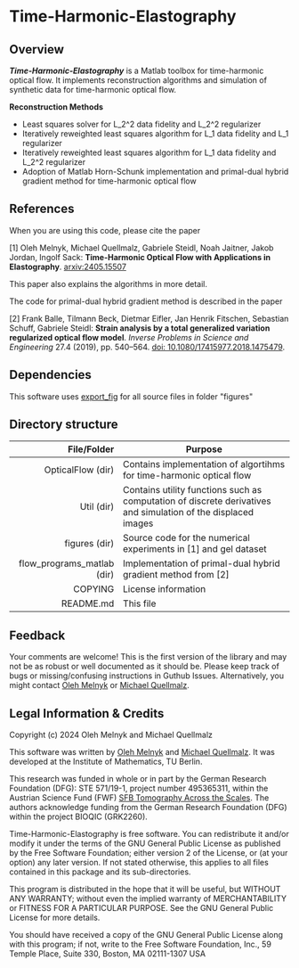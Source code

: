 Time-Harmonic-Elastography
=========================

Overview
--------
***Time-Harmonic-Elastography*** is a Matlab toolbox for time-harmonic optical flow.
It implements reconstruction algorithms and simulation of synthetic data for time-harmonic optical flow.

__Reconstruction Methods__
* Least squares solver for L_2^2 data fidelity and L_2^2 regularizer
* Iteratively reweighted least squares algorithm for L_1 data fidelity and L_1 regularizer
* Iteratively reweighted least squares algorithm for L_1 data fidelity and L_2^2 regularizer 
* Adoption of Matlab Horn-Schunk implementation and primal-dual hybrid gradient method for time-harmonic optical flow

References
----------
When you are using this code, please cite the paper

[1] Oleh Melnyk, Michael Quellmalz, Gabriele Steidl, Noah Jaitner, Jakob Jordan, Ingolf Sack:
__Time-Harmonic Optical Flow with Applications in Elastography__.
[arxiv:2405.15507](https://arxiv.org/abs/2405.15507)

This paper also explains the algorithms in more detail.

The code for primal-dual hybrid gradient method is described in the paper

[2] Frank Balle, Tilmann Beck, Dietmar Eifler, Jan Henrik Fitschen, Sebastian Schuff, Gabriele Steidl:
__Strain analysis by a total generalized variation regularized optical flow model__.
*Inverse Problems in Science and Engineering* 27.4 (2019), pp. 540–564. [doi: 10.1080/17415977.2018.1475479](https://doi.org/10.1080/17415977.2018.1475479). 

Dependencies
------------
This software uses [export_fig](https://de.mathworks.com/matlabcentral/fileexchange/23629-export_fig) for all source files in folder "figures" 

Directory structure
-------------------

File/Folder                | Purpose
--------------------------:| ---------------------------------------------------------------------
OpticalFlow (dir)          | Contains implementation of algortihms for time-harmonic optical flow 
Util (dir)                 | Contains utility functions such as computation of discrete derivatives and simulation of the displaced images
figures (dir) 	           | Source code for the numerical experiments in [1] and gel dataset
flow_programs_matlab (dir) | Implementation of primal-dual hybrid gradient method from [2]
COPYING                    | License information
README.md                  | This file

Feedback
--------
Your comments are welcome! This is the first version of the library and may
not be as robust or well documented as it should be. Please keep track of bugs
or missing/confusing instructions in Guthub Issues.
Alternatively, you might contact
[Oleh Melnyk](mailto:oleh.melnyk@tu-berlin.de)
or
[Michael Quellmalz](mailto:quellmalz@math.tu-berlin.de).

Legal Information & Credits
---------------------------
Copyright (c) 2024 Oleh Melnyk and Michael Quellmalz

This software was written by [Oleh Melnyk](https://olehmelnyk.xyz/) and [Michael Quellmalz](https://page.math.tu-berlin.de/~quellm/).
It was developed at the Institute of Mathematics, TU Berlin.

This research was funded in whole or in part by the German Research Foundation (DFG): STE 571/19-1, project number 495365311, within the Austrian Science Fund (FWF) [SFB Tomography Across the Scales](https://tomography.univie.ac.at/). 
The authors acknowledge funding from the German Research Foundation (DFG) within the project BIOQIC (GRK2260).

Time-Harmonic-Elastography is free software. You can redistribute it and/or modify it under the
terms of the GNU General Public License as published by the Free Software
Foundation; either version 2 of the License, or (at your option) any later
version. If not stated otherwise, this applies to all files contained in this
package and its sub-directories.

This program is distributed in the hope that it will be useful,
but WITHOUT ANY WARRANTY; without even the implied warranty of
MERCHANTABILITY or FITNESS FOR A PARTICULAR PURPOSE.  See the
GNU General Public License for more details.

You should have received a copy of the GNU General Public License
along with this program; if not, write to the Free Software
Foundation, Inc., 59 Temple Place, Suite 330, Boston, MA  02111-1307  USA
